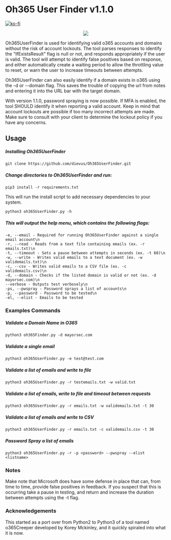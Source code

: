 # Oh365 User Finder v1.1.0

[![ko-fi](https://ko-fi.com/img/githubbutton_sm.svg)](https://ko-fi.com/M4M03Q2JN)

<p align="center">
  <img src="https://github.com/dievus/Oh365UserFinder/blob/main/images/oh365userfinder1.jpg" />
</p>

Oh365UserFinder is used for identifying valid o365 accounts and domains without the risk of account lockouts.  The tool parses responses to identify the "IfExistsResult" flag is null or not, and responds appropriately if the user is valid.  The tool will attempt to identify false positives based on response, and either automatically create a waiting period to allow the throttling value to reset, or warn the user to increase timeouts between attempts.  

Oh365UserFinder can also easily identify if a domain exists in o365 using the -d or --domain flag.  This saves the trouble of copying the url from notes and entering it into the URL bar with the target domain.

With version 1.1.0, password spraying is now possible. If MFA is enabled, the tool SHOULD identify it when reporting a valid account. Keep in mind that account lockouts are possible if too many incorrect attempts are made. Make sure to consult with your client to determine the lockout policy if you have any concerns.

## Usage
##### Installing Oh365UserFinder
```git clone https://github.com/dievus/Oh365UserFinder.git```

##### Change directories to Oh365UserFinder and run:
```pip3 install -r requirements.txt```

This will run the install script to add necessary dependencies to your system.

```python3 oh365UserFinder.py -h```

##### This will output the help menu, which contains the following flags:

```-h, --help - Lists the help options\n
-e, --email - Required for running Oh365UserFinder against a single email account\n
-r, --read - Reads from a text file containing emails (ex. -r emails.txt)\n
-t, --timeout - Sets a pause between attempts in seconds (ex. -t 60)\n
-w, --write - Writes valid emails to a text document (ex. -w validemails.txt)\n
-c, --csv - Writes valid emails to a CSV file (ex. -c validemails.csv)\n
-d, --domain - Checks if the listed domain is valid or not (ex. -d mayorsec.com)\n
--verbose - Outputs test verbosely\n
-ps, --pwspray - Password sprays a list of accounts\n
-p, --password - Password to be tested\n
-el, --elist - Emails to be tested
```

### Examples Commands

##### Validate a Domain Name in O365
```python3 oh365Finder.py -d mayorsec.com```

##### Validate a single email
```python3 oh365UserFinder.py -e test@test.com```

##### Validate a list of emails and write to file
```python3 oh365UserFinder.py -r testemails.txt -w valid.txt```

##### Validate a list of emails, write to file and timeout between requests
```python3 oh365UserFinder.py -r emails.txt -w validemails.txt -t 30```

##### Validate a list of emails and write to CSV
```python3 oh365UserFinder.py -r emails.txt -c validemails.csv -t 30```

##### Password Spray a list of emails
```python3 oh365UserFinder.py -r -p <password> --pwspray --elist <listname>```


### Notes
Make note that Microsoft does have some defense in place that can, from time to time, provide false positives in feedback.  If you suspect that this is occurring take a pause in testing, and return and increase the duration between attempts using the -t flag.

### Acknowledgements
This started as a port over from Python2 to Python3 of a tool named o365Creeper developed by Korey Mckinley, and it quickly spiraled into what it is now.
